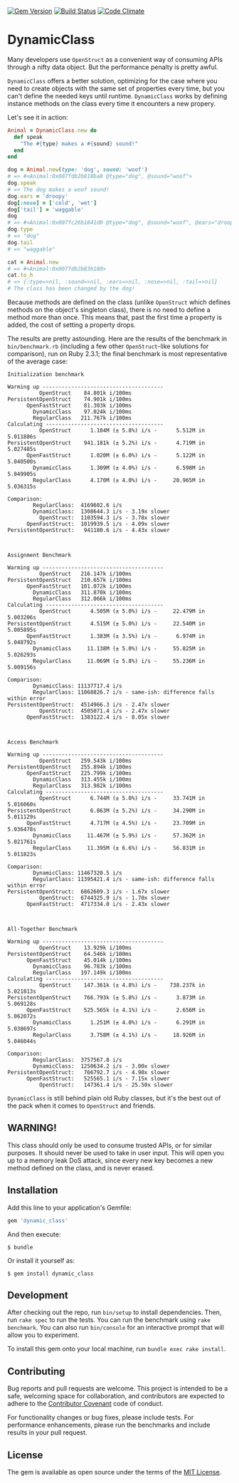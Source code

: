 [![Gem Version](https://badge.fury.io/rb/dynamic_class.svg)](https://badge.fury.io/rb/dynamic_class)
[![Build Status](https://travis-ci.org/amcaplan/dynamic_class.svg?branch=master)](https://travis-ci.org/amcaplan/dynamic_class)
[![Code Climate](https://codeclimate.com/github/amcaplan/dynamic_class.png)](https://codeclimate.com/github/amcaplan/dynamic_class)

# DynamicClass

Many developers use `OpenStruct` as a convenient way of consuming APIs through
a nifty data object. But the performance penalty is pretty awful.

`DynamicClass` offers a better solution, optimizing for the case where you
need to create objects with the same set of properties every time, but you
can't define the needed keys until runtime. `DynamicClass` works by defining
instance methods on the class every time it encounters a new propery.

Let's see it in action:

``` ruby
Animal = DynamicClass.new do
  def speak
    "The #{type} makes a #{sound} sound!"
  end
end

dog = Animal.new(type: 'dog', sound: 'woof')
# => #<Animal:0x007fdb2b818ba8 @type="dog", @sound="woof">
dog.speak
# => The dog makes a woof sound!
dog.ears = 'droopy'
dog[:nose] = ['cold', 'wet']
dog['tail'] = 'waggable'
dog
# => #<Animal:0x007fc26b1841d0 @type="dog", @sound="woof", @ears="droopy", @nose=["cold", "wet"], @tail="waggable">
dog.type
# => "dog"
dog.tail
# => "waggable"

cat = Animal.new
# => #<Animal:0x007fdb2b83b180>
cat.to_h
# => {:type=>nil, :sound=>nil, :ears=>nil, :nose=>nil, :tail=>nil}
# The class has been changed by the dog!
```

Because methods are defined on the class (unlike `OpenStruct` which defines
methods on the object's singleton class), there is no need to define a method
more than once. This means that, past the first time a property is added,
the cost of setting a property drops.

The results are pretty astounding. Here are the results of the benchmark in
`bin/benchmark.rb` (including a few other `OpenStruct`-like solutions for
comparison), run on Ruby 2.3.1; the final benchmark is most representative of
the average case:

```
Initialization benchmark

Warming up --------------------------------------
          OpenStruct    84.801k i/100ms
PersistentOpenStruct    74.901k i/100ms
      OpenFastStruct    81.303k i/100ms
        DynamicClass    97.024k i/100ms
        RegularClass   211.767k i/100ms
Calculating -------------------------------------
          OpenStruct      1.104M (± 5.8%) i/s -      5.512M in   5.011886s
PersistentOpenStruct    941.181k (± 5.2%) i/s -      4.719M in   5.027485s
      OpenFastStruct      1.020M (± 6.0%) i/s -      5.122M in   5.040500s
        DynamicClass      1.309M (± 4.0%) i/s -      6.598M in   5.049905s
        RegularClass      4.170M (± 4.0%) i/s -     20.965M in   5.036315s

Comparison:
        RegularClass:  4169602.6 i/s
        DynamicClass:  1308644.3 i/s - 3.19x slower
          OpenStruct:  1103594.3 i/s - 3.78x slower
      OpenFastStruct:  1019939.5 i/s - 4.09x slower
PersistentOpenStruct:   941180.6 i/s - 4.43x slower



Assignment Benchmark

Warming up --------------------------------------
          OpenStruct   216.147k i/100ms
PersistentOpenStruct   210.657k i/100ms
      OpenFastStruct   101.072k i/100ms
        DynamicClass   311.870k i/100ms
        RegularClass   312.066k i/100ms
Calculating -------------------------------------
          OpenStruct      4.505M (± 5.0%) i/s -     22.479M in   5.003206s
PersistentOpenStruct      4.515M (± 5.0%) i/s -     22.540M in   5.005895s
      OpenFastStruct      1.383M (± 3.5%) i/s -      6.974M in   5.048792s
        DynamicClass     11.138M (± 5.0%) i/s -     55.825M in   5.026293s
        RegularClass     11.069M (± 5.8%) i/s -     55.236M in   5.009156s

Comparison:
        DynamicClass: 11137717.4 i/s
        RegularClass: 11068826.7 i/s - same-ish: difference falls within error
PersistentOpenStruct:  4514966.3 i/s - 2.47x slower
          OpenStruct:  4505071.4 i/s - 2.47x slower
      OpenFastStruct:  1383122.4 i/s - 8.05x slower



Access Benchmark

Warming up --------------------------------------
          OpenStruct   259.543k i/100ms
PersistentOpenStruct   255.894k i/100ms
      OpenFastStruct   225.799k i/100ms
        DynamicClass   313.455k i/100ms
        RegularClass   313.982k i/100ms
Calculating -------------------------------------
          OpenStruct      6.744M (± 5.0%) i/s -     33.741M in   5.016060s
PersistentOpenStruct      6.863M (± 5.2%) i/s -     34.290M in   5.011129s
      OpenFastStruct      4.717M (± 4.5%) i/s -     23.709M in   5.036478s
        DynamicClass     11.467M (± 5.9%) i/s -     57.362M in   5.021761s
        RegularClass     11.395M (± 6.6%) i/s -     56.831M in   5.011823s

Comparison:
        DynamicClass: 11467320.5 i/s
        RegularClass: 11395421.4 i/s - same-ish: difference falls within error
PersistentOpenStruct:  6862609.3 i/s - 1.67x slower
          OpenStruct:  6744325.9 i/s - 1.70x slower
      OpenFastStruct:  4717334.0 i/s - 2.43x slower



All-Together Benchmark

Warming up --------------------------------------
          OpenStruct    13.929k i/100ms
PersistentOpenStruct    64.546k i/100ms
      OpenFastStruct    45.014k i/100ms
        DynamicClass    96.783k i/100ms
        RegularClass   197.149k i/100ms
Calculating -------------------------------------
          OpenStruct    147.361k (± 4.8%) i/s -    738.237k in   5.021813s
PersistentOpenStruct    766.793k (± 5.8%) i/s -      3.873M in   5.069128s
      OpenFastStruct    525.565k (± 4.1%) i/s -      2.656M in   5.062072s
        DynamicClass      1.251M (± 4.0%) i/s -      6.291M in   5.038697s
        RegularClass      3.758M (± 4.1%) i/s -     18.926M in   5.046044s

Comparison:
        RegularClass:  3757567.8 i/s
        DynamicClass:  1250634.2 i/s - 3.00x slower
PersistentOpenStruct:   766792.7 i/s - 4.90x slower
      OpenFastStruct:   525565.1 i/s - 7.15x slower
          OpenStruct:   147361.4 i/s - 25.50x slower
```

`DynamicClass` is still behind plain old Ruby classes, but it's the best out of
the pack when it comes to `OpenStruct` and friends.

## WARNING!

This class should only be used to consume trusted APIs, or for similar purposes.
It should never be used to take in user input. This will open you up to a memory
leak DoS attack, since every new key becomes a new method defined on the class,
and is never erased.

## Installation

Add this line to your application's Gemfile:

```ruby
gem 'dynamic_class'
```

And then execute:

    $ bundle

Or install it yourself as:

    $ gem install dynamic_class

## Development

After checking out the repo, run `bin/setup` to install dependencies. Then, run
`rake spec` to run the tests. You can run the benchmark using `rake benchmark`.
You can also run `bin/console` for an interactive prompt that will allow you to
experiment.

To install this gem onto your local machine, run `bundle exec rake install`.

## Contributing

Bug reports and pull requests are welcome. This project is intended to be a
safe, welcoming space for collaboration, and contributors are expected to adhere
to the [Contributor Covenant](http://contributor-covenant.org) code of conduct.

For functionality changes or bug fixes, please include tests. For performance
enhancements, please run the benchmarks and include results in your pull
request.

## License

The gem is available as open source under the terms of the [MIT License](http://opensource.org/licenses/MIT).


